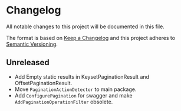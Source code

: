 # Changelog

All notable changes to this project will be documented in this file.

The format is based on [Keep a Changelog](http://keepachangelog.com/)
and this project adheres to [Semantic Versioning](http://semver.org/).

## Unreleased

- Add Empty static results in KeysetPaginationResult and OffsetPaginationResult.
- Move `PaginationActionDetector` to main package.
- Add `ConfigurePagination` for swagger and make `AddPaginationOperationFilter` obsolete.
